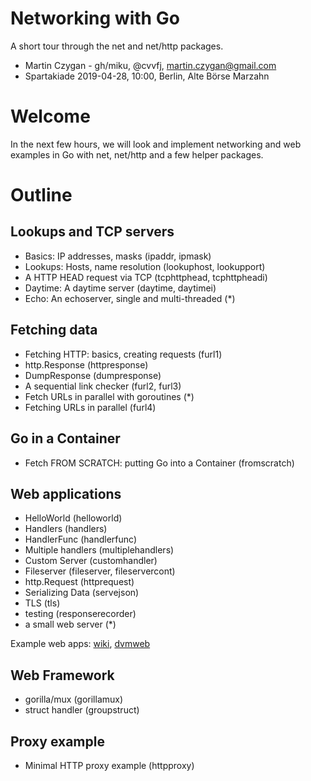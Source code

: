 # Networking with Go

A short tour through the net and net/http packages.

* Martin Czygan - gh/miku, @cvvfj, martin.czygan@gmail.com
* Spartakiade 2019-04-28, 10:00, Berlin, Alte Börse Marzahn

# Welcome

In the next few hours, we will look and implement networking and web examples in
Go with net, net/http and a few helper packages.

# Outline

## Lookups and TCP servers

* Basics: IP addresses, masks (ipaddr, ipmask)
* Lookups: Hosts, name resolution (lookuphost, lookupport)
* A HTTP HEAD request via TCP (tcphttphead, tcphttpheadi)
* Daytime: A daytime server (daytime, daytimei)
* Echo: An echoserver, single and multi-threaded (*)

## Fetching data

* Fetching HTTP: basics, creating requests (furl1)
* http.Response (httpresponse)
* DumpResponse (dumpresponse)
* A sequential link checker (furl2, furl3)
* Fetch URLs in parallel with goroutines (*)
* Fetching URLs in parallel (furl4)

## Go in a Container

* Fetch FROM SCRATCH: putting Go into a Container (fromscratch)

## Web applications

* HelloWorld (helloworld)
* Handlers (handlers)
* HandlerFunc (handlerfunc)
* Multiple handlers (multiplehandlers)
* Custom Server (customhandler)
* Fileserver (fileserver, fileservercont)
* http.Request (httprequest)
* Serializing Data (servejson)
* TLS (tls)
* testing (responserecorder)
* a small web server (*)

Example web apps: [wiki](https://golang.org/doc/articles/wiki/), [dvmweb](https://github.com/miku/dvmweb)

## Web Framework

* gorilla/mux (gorillamux)
* struct handler (groupstruct)

## Proxy example

* Minimal HTTP proxy example (httpproxy)

